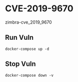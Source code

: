 # CVE-2019-9670

zimbra-cve_2019_9670

## Run Vuln

```
docker-compose up -d
```

## Stop Vuln

```
docker-compose down -v
```

